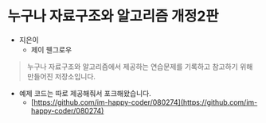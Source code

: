 # 누구나 자료구조와 알고리즘 개정2판

- 지은이
  - 제이 웬그로우


> 누구나 자료구조와 알고리즘에서 제공하는 연습문제를 기록하고 참고하기 위해 만들어진 저장소입니다.

- 예제 코드는 따로 제공해줘서 포크해왔습니다.
  - [https://github.com/im-happy-coder/080274](https://github.com/im-happy-coder/080274)